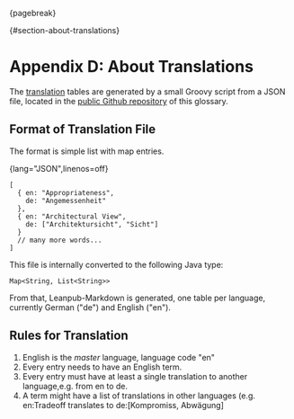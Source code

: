{pagebreak}

{#section-about-translations}
# Appendix D: About Translations

The [translation](#section-translations) tables are generated
by a small Groovy script from a JSON file,
located in the [public Github repository](https://github.com/isaqb-org/glossary) of this glossary.



## Format of Translation File  

The format is simple list with map entries.

{lang="JSON",linenos=off}
~~~~~~~~
[
  { en: "Appropriateness",
    de: "Angemessenheit"
  },
  { en: "Architectural View",
    de: ["Architektursicht", "Sicht"]
  }
  // many more words...
]  
~~~~~~~~

This file is internally converted to the following Java type:

    Map<String, List<String>>

From that, Leanpub-Markdown is generated, one table per language,
currently German ("de") and English ("en").


## Rules for Translation

1. English is the _master_ language, language code "en"
2. Every entry needs to have an English term.
3. Every entry must have at least a single translation to another language,e.g. from en to de.
4. A term might have a list of translations
in other languages (e.g. en:Tradeoff translates
to de:[Kompromiss, Abwägung]
